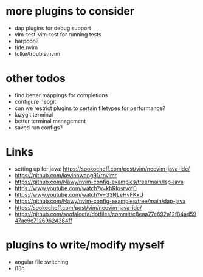 # more plugins to consider

- dap plugins for debug support
- vim-test-vim-test for running tests
- harpoon?
- tide.nvim
- folke/trouble.nvim

# other todos

- find better mappings for completions
- configure neogit
- can we restrict plugins to certain filetypes for performance?
- lazygit terminal
- better terminal management
- saved run configs?

# Links

- setting up for java: https://sookocheff.com/post/vim/neovim-java-ide/
- https://github.com/kevinhwang91/rnvimr
- https://github.com/Nawy/nvim-config-examples/tree/main/lsp-java
- https://www.youtube.com/watch?v=kbRIosrvof0
- https://www.youtube.com/watch?v=33NLeHvFKxU
- https://github.com/Nawy/nvim-config-examples/tree/main/dap-java
- https://sookocheff.com/post/vim/neovim-java-ide/
- https://github.com/soofaloofa/dotfiles/commit/c8eaa77e692a12f84ad5947ae9c71269624384ff

# plugins to write/modify myself

- angular file switching
- i18n
